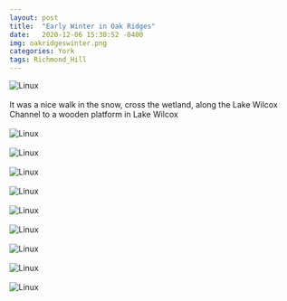 ```yaml
---
layout: post
title:  "Early Winter in Oak Ridges"
date:   2020-12-06 15:30:52 -0400
img: oakridgeswinter.png
categories: York
tags: Richmond_Hill
---
```


![Linux]({{site.baseurl}}/images/oakridgeswinter.png)
<br>
<br>
It was a nice walk in the snow, cross the wetland, along the Lake Wilcox Channel to a wooden platform in Lake Wilcox
<br>
<br>
![Linux]({{site.baseurl}}/images/oakridgeswinter1.jpg)
<br>
<br>
![Linux]({{site.baseurl}}/images/oakridgeswinter2.jpg)
<br>
<br>
![Linux]({{site.baseurl}}/images/oakridgeswinter3.jpg)
<br>
<br>
![Linux]({{site.baseurl}}/images/oakridgeswinter4.jpg)
<br>
<br>
![Linux]({{site.baseurl}}/images/oakridgeswinter5.jpg)
<br>
<br>
![Linux]({{site.baseurl}}/images/oakridgeswinter6.jpg)
<br>
<br>
![Linux]({{site.baseurl}}/images/oakridgeswinter7.jpg)
<br>
<br>
![Linux]({{site.baseurl}}/images/oakridgeswinter8.jpg)
<br>
<br>
![Linux]({{site.baseurl}}/images/oakridgeswinter9.jpg)
